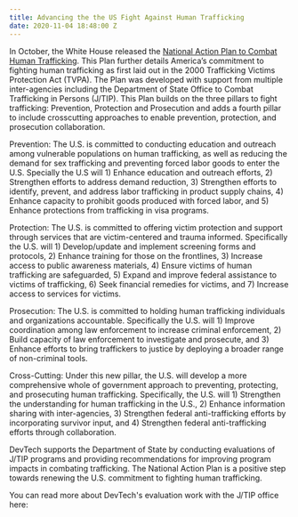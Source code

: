 ```yaml
---
title: Advancing the the US Fight Against Human Trafficking
date: 2020-11-04 18:48:00 Z
---
```


In October, the White House released the [National Action Plan to Combat Human Trafficking](https://www.whitehouse.gov/wp-content/uploads/2020/10/NAP-to-Combat-Human-Trafficking.pdf). This Plan further details America’s commitment to fighting human trafficking as first laid out in the 2000 Trafficking Victims Protection Act (TVPA). The Plan was developed with support from multiple inter-agencies including the Department of State Office to Combat Trafficking in Persons (J/TIP). This Plan builds on the three pillars to fight trafficking: Prevention, Protection and Prosecution and adds a fourth pillar to include crosscutting approaches to enable prevention, protection, and prosecution collaboration. 

Prevention: The U.S. is committed to conducting education and outreach among vulnerable populations on human trafficking, as well as reducing the demand for sex trafficking and preventing forced labor goods to enter the U.S. Specially the U.S will 1) Enhance education and outreach efforts, 2) Strengthen efforts to address demand reduction, 3) Strengthen efforts to identify, prevent, and address labor trafficking in product supply chains, 4) Enhance capacity to prohibit goods produced with forced labor, and 5) Enhance protections from trafficking in visa programs.  

Protection: The U.S. is committed to offering victim protection and support through services that are victim-centered and trauma informed. Specifically the U.S. will 1) Develop/update and implement screening forms and protocols, 2) Enhance training for those on the frontlines, 3) Increase access to public awareness materials, 4) Ensure victims of human trafficking are safeguarded, 5) Expand and improve federal assistance to victims of trafficking, 6) Seek financial remedies for victims, and 7) Increase access to services for victims. 

Prosecution: The U.S. is committed to holding human trafficking individuals and organizations accountable.  Specifically the U.S. will 1) Improve coordination among law enforcement to increase criminal enforcement, 2) Build capacity of law enforcement to investigate and prosecute, and 3) Enhance efforts to bring traffickers to justice by deploying a broader range of non-criminal tools.

Cross-Cutting: Under this new pillar, the U.S. will develop a more comprehensive whole of government approach to preventing, protecting, and prosecuting human trafficking. Specifically, the U.S. will 1) Strengthen the understanding for human trafficking in the U.S., 2) Enhance information sharing with inter-agencies, 3) Strengthen federal anti-trafficking efforts by incorporating survivor input, and 4) Strengthen federal anti-trafficking efforts through collaboration.

DevTech supports the Department of State by conducting evaluations of J/TIP programs and providing recommendations for improving program impacts in combating trafficking. The National Action Plan is a positive step towards renewing the U.S. commitment to fighting human trafficking. 

You can read more about DevTech's evaluation work with the J/TIP office here: 
